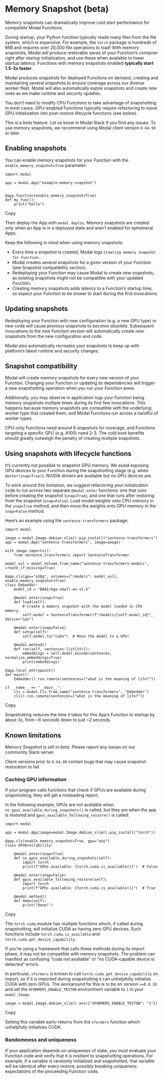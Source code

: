 # Memory Snapshot (beta)

Memory snapshots can dramatically improve cold start performance for
compatible Modal Functions.

During startup, your Python function typically reads many files from the file
system, which is expensive. For example, the `torch` package is hundreds of
MiB and requires over 20,000 file operations to load! With memory snapshots,
Modal will produce restorable saves of your Function’s container right after
startup initialization, and use these when available to lower startup latency.
Functions with memory snapshots enabled **typically start 1.5-3x faster**.

Modal produces snapshots for deployed Functions on demand, creating and
maintaining several snapshots to ensure coverage across our diverse worker
fleet. Modal will also automatically expire snapshots and create new ones as
we make runtime and security updates.

You don’t need to modify CPU Functions to take advantage of snapshotting in
most cases. GPU-enabled Functions typically require refactoring to move GPU
initialization into post-restore lifecycle functions (see below).

This is a _beta_ feature. Let us know in Modal Slack if you find any issues.
To use memory snapshots, we recommend using Modal client version `0.64.99` or
later.

## Enabling snapshots

You can enable memory snapshots for your Function with the
`enable_memory_snapshot=True` parameter:

    
    
    import modal
    
    app = modal.App("example-memory-snapshot")
    
    
    @app.function(enable_memory_snapshot=True)
    def my_func():
        print("hello")

Copy

Then deploy the App with `modal deploy`. Memory snapshots are created only
when an App is in a deployed state and aren’t enabled for ephemeral Apps.

Keep the following in mind when using memory snapshots:

  * Every time a snapshot is created, Modal logs `Creating memory snapshot for Function.`.
  * Modal creates several snapshots for a given version of your Function (see Snapshot compatibility section).
  * Redeploying your Function may cause Modal to create new snapshots, as existing snapshots might not be compatible with your updated Function.
  * Creating memory snapshots adds latency to a Function’s startup time, so expect your Function to be slower to start during the first invocations.

## Updating snapshots

Redeploying your Function with new configuration (e.g. a new GPU type) or new
code will cause previous snapshots to become obsolete. Subsequent invocations
to the new Function version will automatically create new snapshots from the
new configuration and code.

Modal also automatically recreates your snapshots to keep up with platform’s
latest runtime and security changes.

## Snapshot compatibility

Modal will create memory snapshots for every new version of your Function.
Changing your Function or updating its dependencies will trigger a new
snapshotting operation when you run your Function anew.

Additionally, you may observe in application logs your Function being memory
snapshots multiple times during its first few invocations. This happens
because memory snapshots are compatible with the underlying worker type that
created them, and Modal Functions run across a handful of worker types.

CPU-only Functions need around 6 snapshots for coverage, and Functions
targeting a specific GPU (e.g. A100) need 2-3. The cold boot benefits should
greatly outweigh the penalty of creating multiple snapshots.

## Using snapshots with lifecycle functions

It’s currently not possible to snapshot GPU memory. We avoid exposing GPU
devices to your Function during the snapshotting stage (e.g. when
`@enter(snap=True)`). NVIDIA drivers are available but no GPU devices are.

To work around this limitation, we suggest refactoring your initialization
code to run across two separate `@modal.enter` functions: one that runs before
creating the snapshot (`snap=True`), and one that runs after restoring from
the snapshot (`snap=False`). Load model weights onto CPU memory in the
`snap=True` method, and then move the weights onto GPU memory in the
`snap=False` method.

Here’s an example using the `sentence-transformers` package:

    
    
    import modal
    
    image = modal.Image.debian_slim().pip_install("sentence-transformers")
    app = modal.App("sentence-transformers", image=image)
    
    with image.imports():
        from sentence_transformers import SentenceTransformer
    
    model_vol = modal.Volume.from_name("sentence-transformers-models", create_if_missing=True)
    
    @app.cls(gpu="a10g", volumes={"/models": model_vol}, enable_memory_snapshot=True)
    class Embedder:
        model_id = "BAAI/bge-small-en-v1.5"
    
        @modal.enter(snap=True)
        def load(self):
            # Create a memory snapshot with the model loaded in CPU memory.
            self.model = SentenceTransformer(f"/models/{self.model_id}", device="cpu")
    
        @modal.enter(snap=False)
        def setup(self):
            self.model.to("cuda")  # Move the model to a GPU!
    
        @modal.method()
        def run(self, sentences:list[str]):
            embeddings = self.model.encode(sentences, normalize_embeddings=True)
            print(embeddings)
    
    @app.local_entrypoint()
    def main():
        Embedder().run.remote(sentences=["what is the meaning of life?"])
    
    if __name__ == "__main__":
        cls = modal.Cls.from_name("sentence-transformers", "Embedder")
        cls().run.remote(sentences=["what is the meaning of life?"])

Copy

Snapshotting reduces the time it takes for this App’s Function to startup by
about 3x, from ~6 seconds down to just ~2 seconds.

## Known limitations

Memory Snapshot is still in _beta_. Please report any issues on our community
Slack server.

Client versions prior to `0.64.99` contain bugs that may cause snapshot
restoration to fail.

### Caching GPU information

If your program calls functions that check if GPUs are available during
snapshotting, they will get a misleading report.

In the following example, GPUs are not available when
`no_gpus_available_during_snapshots()` is called, but they are when the app is
restored and `gpus_available_following_restore()` is called:

    
    
    import modal
    
    app = modal.App(image=modal.Image.debian_slim().pip_install("torch"))
    
    @app.cls(enable_memory_snapshot=True, gpu="any")
    class GPUAvailability:
    
        @modal.enter(snap=True)
        def no_gpus_available_during_snapshots(self):
            import torch
            print(f"GPUs available: {torch.cuda.is_available()}")  # False
    
        @modal.enter(snap=False)
        def gpus_available_following_restore(self):
            import torch
            print(f"GPUs available: {torch.cuda.is_available()}")  # True
    
        @modal.method()
        def demo(self):
            print("Done!")

Copy

The `torch.cuda` module has multiple functions which, if called during
snapshotting, will initialize CUDA as having zero GPU devices. Such functions
include `torch.cuda.is_available` and `torch.cuda.get_device_capability`.

If you’re using a framework that calls these methods during its import phase,
it may not be compatible with memory snapshots. The problem can manifest as
confusing “cuda not available” or “no CUDA-capable device is detected” errors.

In particular, `xformers` is known to call `torch.cuda.get_device_capability`
on import, so if it is imported during snapshotting it can unhelpfully
initialize CUDA with zero GPUs. The workaround for this is to be on version
`>=0.0.28` and set the `XFORMERS_ENABLE_TRITON` environment variable to `1` in
your `modal.Image`.

    
    
    image = modal.Image.debian_slim().env({"XFORMERS_ENABLE_TRITON": "1"})

Copy

Setting this variable early-returns from the `xformers` function which
unhelpfully initializes CUDA.

### Randomness and uniqueness

If your application depends on uniqueness of state, you must evaluate your
Function code and verify that it is resilient to snapshotting operations. For
example, if a variable is randomly initialized and snapshotted, that variable
will be identical after every restore, possibly breaking uniqueness
expectations of the proceeding Function code.

